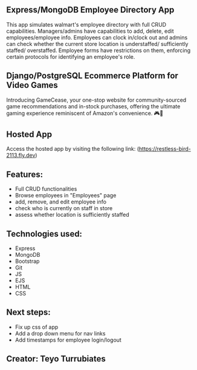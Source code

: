 ## Express/MongoDB Employee Directory App
This app simulates walmart's employee directory with full CRUD capabilities. Managers/admins have capabilities to add, delete, edit employees/employee info. Employees can clock in/clock out and admins can check whether the current store location is understaffed/ sufficiently staffed/ overstaffed. Employee forms have restrictions on them, enforcing certain protocols for identifying an employee's role.

## Django/PostgreSQL Ecommerce Platform for Video Games
Introducing GameCease, your one-stop website for community-sourced game recommendations and in-stock purchases, offering the ultimate gaming experience reminiscent of Amazon's convenience. 🎮🛒

## Hosted App
Access the hosted app by visiting the following link: (https://restless-bird-2113.fly.dev)

## Features:
* Full CRUD functionalities
* Browse employees in "Employees" page
* add, remove, and edit employee info
* check who is currently on staff in store
* assess whether location is sufficiently staffed

## Technologies used:
* Express
* MongoDB
* Bootstrap
* Git
* JS
* EJS
* HTML
* CSS



## Next steps:
* Fix up css of app
* Add a drop down menu for nav links
* Add timestamps for employee login/logout

## Creator: Teyo Turrubiates

